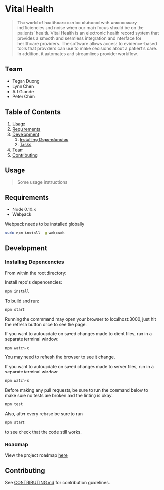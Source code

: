 # Vital Health

> The world of healthcare can be cluttered with unnecessary inefficiencies and noise when our main focus should be on the patients’ health. Vital Health is an electronic health record system that provides a smooth and seamless integration and interface for healthcare providers. The software allows access to evidence-based tools that providers can use to make decisions about a patient’s care. In addition, it automates and streamlines provider workflow.

## Team

  - Tegan Duong
  - Lynn Chen
  - AJ Grande
  - Peter Chim

## Table of Contents

1. [Usage](#Usage)
1. [Requirements](#requirements)
1. [Development](#development)
    1. [Installing Dependencies](#installing-dependencies)
    1. [Tasks](#tasks)
1. [Team](#team)
1. [Contributing](#contributing)

## Usage

> Some usage instructions

## Requirements

- Node 0.10.x
- Webpack

Webpack needs to be installed globally
```sh
sudo npm install -g webpack 
```

## Development

### Installing Dependencies

From within the root directory:

Install repo's dependencies:
```sh
npm install
```

To build and run:
```sh
npm start
```

Running the commmand may open your browser to localhost:3000,
just hit the refresh button once to see the page.

If you want to autoupdate on saved changes made to client files, run in a separate terminal window:
```sh
npm watch-c
```
You may need to refresh the browser to see it change.

If you want to autoupdate on saved changes made to server files, run in a separate terminal window:
```sh
npm watch-s
```

Before making any pull requests, be sure to run the command below to make sure no tests are broken and the linting is okay.
```sh
npm test
```

Also, after every rebase be sure to run 
```sh
npm start
```
to see check that the code still works.

### Roadmap

View the project roadmap [here](LINK_TO_PROJECT_ISSUES)


## Contributing

See [CONTRIBUTING.md](CONTRIBUTING.md) for contribution guidelines.
